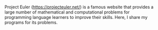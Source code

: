 Project Euler (https://projecteuler.net/) is a famous website that provides
a large number of mathematical and computational problems for programming 
language learners to improve their skills. Here, I share my programs for 
its problems.
